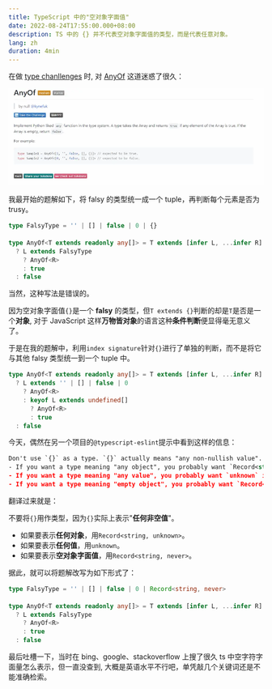 ```yaml
---
title: TypeScript 中的"空对象字面值"
date: 2022-08-24T17:55:00.000+08:00
description: TS 中的 {} 并不代表空对象字面值的类型，而是代表任意对象。
lang: zh
duration: 4min
---
```


在做 [type chanllenges](https://github.com/type-challenges/type-challenges) 时,
对 [AnyOf](https://github.com/type-challenges/type-challenges/blob/main/questions/00949-medium-anyof/README.md)
这道迷惑了很久：

![The description of AnyOf in Type Chanllenges](../../assets/empty-object-in-ts/anyof.webp)

我最开始的题解如下，将 falsy 的类型统一成一个 tuple，再判断每个元素是否为 trusy。

```ts
type FalsyType = '' | [] | false | 0 | {}

type AnyOf<T extends readonly any[]> = T extends [infer L, ...infer R]
  ? L extends FalsyType
    ? AnyOf<R>
    : true
  : false
```

当然，这种写法是错误的。

因为空对象字面值`{}`是一个 **falsy** 的类型，但`T extends {}`判断的却是`T`是否是一个**对象**,
对于 JavaScript 这样**万物皆对象**的语言这种**条件判断**便显得毫无意义了。

于是在我的题解中，利用`index signature`针对`{}`进行了单独的判断，而不是将它与其他 falsy 类型统一到一个 tuple 中。

```ts
type AnyOf<T extends readonly any[]> = T extends [infer L, ...infer R]
  ? L extends '' | [] | false | 0
    ? AnyOf<R>
    : keyof L extends undefined[]
      ? AnyOf<R>
      : true
  : false
```

今天，偶然在另一个项目的`@typescript-eslint`提示中看到这样的信息：

```xml
Don't use `{}` as a type. `{}` actually means "any non-nullish value".
- If you want a type meaning "any object", you probably want `Record<string, unknown>` instead.
- If you want a type meaning "any value", you probably want `unknown` instead.
- If you want a type meaning "empty object", you probably want `Record<string, never>` instead.
```

翻译过来就是：

不要将`{}`用作类型，因为`{}`实际上表示"**任何非空值**"。

- 如果要表示**任何对象**，用`Record<string, unknown>`。
- 如果要表示**任何值**，用`unknown`。
- 如果要表示**空对象字面值**，用`Record<string, never>`。

据此，就可以将题解改写为如下形式了：

```ts
type FalsyType = '' | [] | false | 0 | Record<string, never>

type AnyOf<T extends readonly any[]> = T extends [infer L, ...infer R]
  ? L extends FalsyType
    ? AnyOf<R>
    : true
  : false
```

最后吐槽一下，当时在 bing、google、stackoverflow 上搜了很久 ts 中空字符字面量怎么表示，但一直没查到,
大概是英语水平不行吧，单凭敲几个关键词还是不能准确检索。
